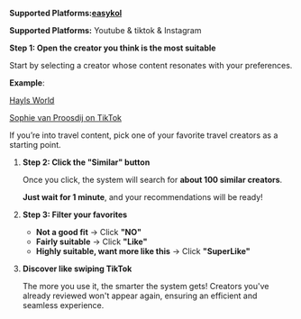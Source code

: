 **Supported Platforms:[easykol]([(https://easykol.com/))** 

**Supported Platforms:** 
Youtube & tiktok & Instagram

**Step 1: Open the creator you think is the most suitable**

Start by selecting a creator whose content resonates with your preferences.

**Example**:

[Hayls World](https://www.youtube.com/@HaylsWorld/videos)

[Sophie van Proosdij on TikTok](https://www.tiktok.com/@sophieppvanproosdij)

If you’re into travel content, pick one of your favorite travel creators as a starting point.

1. **Step 2: Click the "Similar" button**
    
    Once you click, the system will search for **about 100 similar creators**.
    
    **Just wait for 1 minute**, and your recommendations will be ready!
    
2. **Step 3: Filter your favorites**
    - **Not a good fit** → Click **"NO"**
    - **Fairly suitable** → Click **"Like"**
    - **Highly suitable, want more like this** → Click **"SuperLike"**
3. **Discover like swiping TikTok**
    
    The more you use it, the smarter the system gets! Creators you've already reviewed won't appear again, ensuring an efficient and seamless experience.
